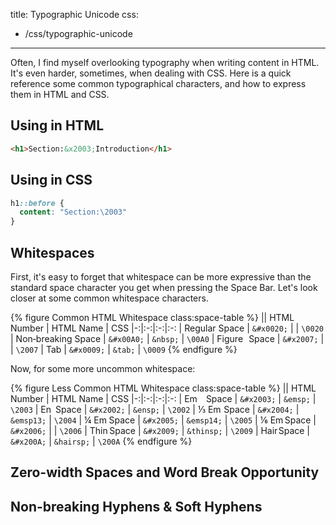 title: Typographic Unicode
css:
- /css/typographic-unicode
----

Often, I find myself overlooking typography when writing content in HTML. It's even harder, sometimes, when dealing with CSS. Here is a quick reference some common typographical characters, and how to express them in HTML and CSS.

<!-- more -->

## Using in HTML

```html
<h1>Section:&x2003;Introduction</h1>
```

## Using in CSS

```css
h1::before {
  content: "Section:\2003"
}
```

## Whitespaces

First, it's easy to forget that whitespace can be more expressive than the standard space character you get when pressing the <key>Space Bar</key>. Let's look closer at some common whitespace characters.

{% figure Common HTML Whitespace class:space-table %}
|| HTML Number | HTML Name | CSS
|-:|:-:|:-:|:-:
| Regular<span>&#x0020;</span>Space | `&#x0020;` | | `\0020`
| Non&#x2011;breaking<span>&nbsp;</span>Space | `&#x00A0;` | `&nbsp;` | `\00A0`
| Figure<span>&#x2007;</span>Space | `&#x2007;` | | `\2007`
| <span>&#x0009;</span>Tab | `&#x0009;` | `&tab;` | `\0009`
{% endfigure %}

Now, for some more uncommon whitespace:

{% figure Less Common HTML Whitespace class:space-table %}
|| HTML Number  | HTML Name | CSS
|-:|:-:|:-:|:-:
| Em<span>&#x2003;</span>Space | `&#x2003;` | `&emsp;` | `\2003`
| En<span>&#x2002;</span>Space | `&#x2002;` | `&ensp;` | `\2002`
| &#x2153;&nbsp;Em<span>&#x2004;</span>Space | `&#x2004;` | `&emsp13;` | `\2004`
| &frac14;&nbsp;Em<span>&#x2005;</span>Space | `&#x2005;` | `&emsp14;` | `\2005`
| &#x2159;&nbsp;Em<span>&#x2006;</span>Space | `&#x2006;` | | `\2006`
| Thin<span>&#x2009;</span>Space | `&#x2009;` | `&thinsp;` | `\2009`
| Hair<span>&#x200A;</span>Space | `&#x200A;` | `&hairsp;` | `\200A`
{% endfigure %}

## Zero-width Spaces and Word Break Opportunity

## Non-breaking Hyphens & Soft Hyphens


